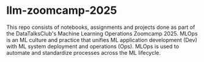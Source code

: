 # llm-zoomcamp-2025
This repo consists of notebooks, assignments and projects done as part of the DataTalksClub's Machine Learning Operations Zoomcamp 2025. MLOps is an ML culture and practice that unifies ML application development (Dev) with ML system deployment and operations (Ops). MLOps is used to automate and standardize processes across the ML lifecycle.

